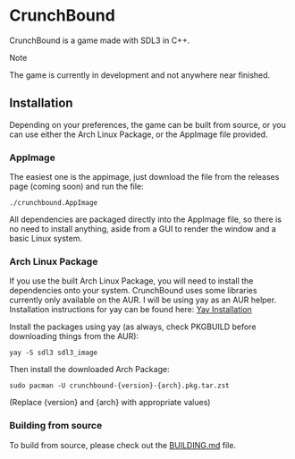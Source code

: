 # CrunchBound

CrunchBound is a game made with SDL3 in C++.

> [!NOTE]
> The game is currently in development and not anywhere near finished.

## Installation

Depending on your preferences, the game can be built from source, or you can use either the Arch Linux Package, or the AppImage file provided.

### AppImage
The easiest one is the appimage, just download the file from the releases page (coming soon) and run the file:

```
./crunchbound.AppImage
```

All dependencies are packaged directly into the AppImage file, so there is no need to install anything, aside from a GUI to render the window and a basic Linux system.

### Arch Linux Package

If you use the built Arch Linux Package, you will need to install the dependencies onto your system.
CrunchBound uses some libraries currently only available on the AUR. I will be using yay as an AUR helper. 
Installation instructions for yay can be found here: [Yay Installation](https://github.com/Jguer/yay?tab=readme-ov-file#installation)

Install the packages using yay (as always, check PKGBUILD before downloading things from the AUR):
```
yay -S sdl3 sdl3_image
```

Then install the downloaded Arch Package:
```
sudo pacman -U crunchbound-{version}-{arch}.pkg.tar.zst
```
(Replace {version} and {arch} with appropriate values)

### Building from source

To build from source, please check out the [BUILDING.md](/BUILDING.md) file.
